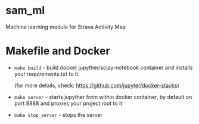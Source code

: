 # sam_ml
Machine learning module for Strava Activity Map

# Makefile and Docker

- `make build` - build docker jupyther/scipy-notebook container and installs your requirements.txt to it. 

   (for more details, check: https://github.com/jupyter/docker-stacks)

- `make server` - starts jupyther from within docker container, by default on port 8888 and proxies your project root to it

- `make stop_server` - stops the server
